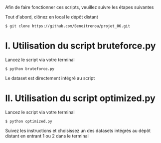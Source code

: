 Afin de faire fonctionner ces scripts, veuillez suivre les étapes suivantes

Tout d'abord, clônez en local le dépôt distant

    $ git clone https://github.com/Benoitrenou/projet_06.git    
    
# I. Utilisation du script bruteforce.py

Lancez le script via votre terminal

    $ python bruteforce.py

Le dataset est directement intégré au script

# II. Utilisation du script optimized.py

Lancez le script via votre terminal

    $ python optimized.py

Suivez les instructions et choisissez un des datasets intégrés au dépôt distant en entrant 1 ou 2 dans le terminal
